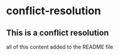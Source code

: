 # conflict-resolution

## This is a conflict resolution

all of this content added to the README file
